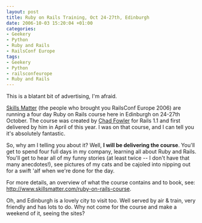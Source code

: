 ```yaml
---
layout: post
title: Ruby on Rails Training, Oct 24-27th, Edinburgh
date: 2006-10-03 15:20:04 +01:00
categories:
- Geekery
- Python
- Ruby and Rails
- RailsConf Europe
tags:
- Geekery
- Python
- railsconfeurope
- Ruby and Rails
---
```

This is a blatant bit of advertising, I'm afraid.

[Skills Matter](http://www.skillsmatter.com/) (the people who brought you RailsConf Europe 2006) are running a four day Ruby on Rails course here in Edinburgh on 24-27th October.  The course was created by [Chad Fowler](http://www.chadfowler.com/) for Rails 1.1 and first delivered by him in April of this year.  I was on that course, and I can tell you it's absolutely fantastic.

So, why am I telling you about it?  Well, **I will be delivering the course**.  You'll get to spend four full days in my company, learning all about Ruby and Rails.  You'll get to hear all of my funny stories (at least twice -- I don't have that many anecdotes!), see pictures of my cats and be cajoled into nipping out for a swift 'alf when we're done for the day.

For more details, an overview of what the course contains and to book, see:  <http://www.skillsmatter.com/ruby-on-rails-course>.

Oh, and Edinburgh is a lovely city to visit too.  Well served by air & train, very friendly and has lots to do.  Why not come for the course and make a weekend of it, seeing the sites?
